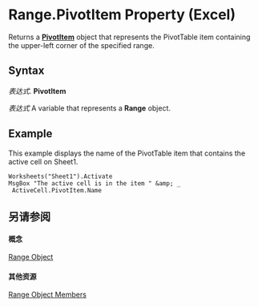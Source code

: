 
# Range.PivotItem Property (Excel)

Returns a  **[PivotItem](5829a1d9-0924-9ce8-1120-229e4595285a.md)** object that represents the PivotTable item containing the upper-left corner of the specified range.


## Syntax

 _表达式_. **PivotItem**

 _表达式_ A variable that represents a **Range** object.


## Example

This example displays the name of the PivotTable item that contains the active cell on Sheet1.


```
Worksheets("Sheet1").Activate 
MsgBox "The active cell is in the item " &amp; _ 
 ActiveCell.PivotItem.Name
```


## 另请参阅


#### 概念


[Range Object](b8207778-0dcc-4570-1234-f130532cc8cd.md)
#### 其他资源


[Range Object Members](http://msdn.microsoft.com/library/4336bf81-1e63-7e44-1792-baf366a027a7%28Office.15%29.aspx)